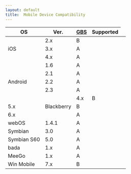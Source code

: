 ```yaml
---
layout: default
title:  Mobile Device Compatibility
---
```


<table id="devices" class="statuses">
<thead>
	<tr>
	<th>OS</th>
	<th>Ver.</th>
	<th><a href="http://jquerymobile.com/gbs/">GBS</a></th>
	<th>Supported</th>
	</tr>
</thead>
<!-- iphone support -->
<tr>
	<td rowspan="3">iOS</td>
	<td>2.x</td>
	<td>B</td>
	<td class="tbd"></td>
</tr>
<tr>
	<td>3.x</td>
	<td>A</td>
	<td class="yes"></td>
</tr>
<tr>
	<td>4.x</td>
	<td>A</td>
	<td class="yes"></td>
</tr>
<!-- android support -->
<tr>
	<td rowspan="5">Android</td>
	<td>1.6</td>
	<td>A</td>
	<td class="developing"></td>
</tr>
<tr>
	<td>2.1</td>
	<td>A</td>
	<td class="planned"></td>
</tr>
<tr>
	<td>2.2</td>
	<td>A</td>
	<td class="developing"></td>
</tr>
<tr>
	<td>2.3</td>
	<td>A</td>
	<td class="developing"></td>
</tr>
<!-- blackberry -->
<tr>
	<td rowspan="3">Blackberry</td>
	<td>4.x</td>
	<td>B</td>
	<td class="tbd"></td>
</tr>
<tr>
	<td>5.x</td>
	<td>B</td>
	<td class="tbd"></td>
</tr>
<tr>
	<td>6.x</td>
	<td>A</td>
	<td class="planned"></td>
</tr>
<!-- palm webOS -->
<tr>
	<td>webOS</td>
	<td>1.4.1</td>
	<td>A</td>
	<td class="likely"></td>
</tr>
<!-- symbian -->
<tr>
	<td>Symbian</td>
	<td>3.0</td>
	<td>A</td>
	<td class="likely"></td>
</tr>
<tr>
	<td>Symbian S60</td>
	<td>5.0</td>
	<td>A</td>
	<td class="likely"></td>
</tr>
<!-- bada -->
<tr>
	<td>bada</td>
	<td>1.x</td>
	<td>A</td>
	<td class="developing"></td>
</tr>
<!-- MeeGo -->
<tr>
	<td>MeeGo</td>
	<td>1.x</td>
	<td>A</td>
	<td class="likely"></td>
</tr>
<!-- windows mobile -->
<tr>
	<td>Win Mobile</td>
	<td>7.x</td>
	<td>B</td>
	<td class="tbd"></td>
</tr>
</table>